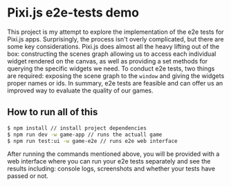 # Pixi.js e2e-tests demo

This project is my attempt to explore the implementation of the e2e tests for Pixi.js apps. Surprisingly, the process isn't overly complicated, but there are some key considerations. Pixi.js does almost all the heavy lifting out of the box: constructing the scenes graph allowing us to access each individual widget rendered on the canvas, as well as providing a set methods for querying the specific widgets we need. To conduct e2e tests, two things are required: exposing the scene graph to the `window` and giving the widgets proper names or ids. In summary, e2e tests are feasible and can offer us an improved way to evaluate the quality of our games.

## How to run all of this

```sh
$ npm install // install project dependencies
$ npm run dev -w game-app // runs the actuall game
$ npm run test:ui -w game-e2e // runs e2e web interface
```

After running the commands mentioned above, you will be provided with a web interface where you can run your e2e tests separately and see the results including: console logs, screenshots and whether your tests have passed or not.

